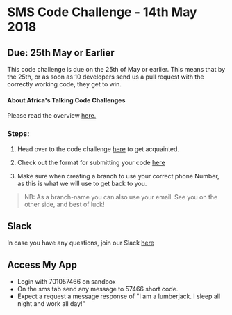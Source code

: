 # SMS Code Challenge - 14th May 2018
## Due: 25th May or Earlier
This code challenge is due on the 25th of May or earlier. This means that by the 25th, or as soon as 10 developers send us a pull request with the correctly working code, they get to win.

#### About Africa's Talking Code Challenges
Please read the overview [here.](http://atdevoutreach.viewdocs.io/codeChallenge05018/)

### Steps:
1. Head over to the code challenge [here](http://atdevoutreach.viewdocs.io/codeChallenge05018/CodeChallenge05018/) to get acquainted.

2.  Check out the format for submitting your code [here](http://atdevoutreach.viewdocs.io/codeChallenge05018/CodeChallengeSteps/)

3.  Make sure when creating a branch to use your correct phone Number, as this is what we will use to get back to you.
> NB: As a branch-name you can also use your email.
> See you on the other side, and best of luck!

## Slack
In case you have any questions, join our Slack [here](https://slackin-africastalking.now.sh/)

## Access My App

* Login with 701057466 on sandbox
* On the sms tab send any message to 57466 short code.
* Expect a request a message response of "I am a lumberjack. I sleep all night and work all day!"
